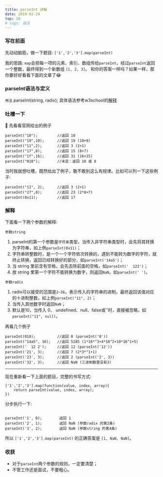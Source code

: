```yaml
---
title: parseInt 详解
date: 2019-02-24
top: 10
# tags: 语法
---
```


### 写在前面

先动动脑筋，做一下题目: `['1','2','3'].map(parseInt)`

我的思路: `map`会把每一项的元素、索引、数组传给`parseInt`，经过`parseInt`返回一个整数，最终得到一个新数组 `[1, 2, 3]`。
和你的答案一样吗？如果一样，那你要好好看看下面的文章了😂

### parseInt语法与定义

`用法` parseInt(string, radix); 具体语法参考w3school的[解释](http://www.w3school.com.cn/js/jsref_parseInt.asp)


### 吐槽一下

先看看官网给出的例子

``` 官网例子
parseInt("10");         //返回 10
parseInt("19",10);      //返回 19 (10+9)
parseInt("11",2);       //返回 3 (2+1)
parseInt("17",8);       //返回 15 (8+7)
parseInt("1f",16);      //返回 31 (16+15)
parseInt("010");        //未定：返回 10 或 8
```

当时我就想吐槽，既然给出了例子，敢不敢别这么有规律。比如可以列一下这些例子:

``` 例子
parseInt("11", 2);      //返回 3 (2+1)
parseInt("27",8);       //返回 23 (2*8+7)
parseInt(0x11);         //返回 17
```

### 解释

下面看一下两个参数的解释:

`参数string`

1. parseInt的第一个参数是`字符串`类型，当传入非字符串类型时，会先将其转换为字符串，如上例`parseInt(0x11)`；
2. 字符串转整数时，是一个一个字符依次转换的，遇到不能转为数字的字符，就终止转换，返回已经转换好的部分，如`parseInt('14a5')`；
3. 当 string 里前含有空格，会先去除前面的空格，如`parseInt('  122')`；
4. 放 string 里第一个字符不能转换为数字，则返回`NaN`，如`parseInt(' ')`。


`参数radix`
1. radix可以接受的范围是`2~36`，表示传入的字符串的进制，最终返回该值对应的十进制整数，如上例`parseInt("11", 2)`；
2. 当传入其他数字时返回`NaN`；
3. 默认是10，当传入 0、 undefined、null、false或''时，直接被忽略，如`parseInt("11", null)`。

再看几个例子

``` 例子
parseInt(010);          //返回 8 (parseInt('8'))
parseInt("14a5", 16);   //返回 5285 (1*16*^3+4*16^2+10*16^1+5)
parseInt('  12 2');     //返回 12 (parseInt('12'))
parseInt('21', 3);      //返回 7 (2*3*^1+1)
parseInt('23', 3);      //返回 2 (parseInt('2', 3))
parseInt('32', 3);      //返回 NaN (三进制数里没有3)
```

***

现在重新看一下上面的题目，完整的书写方式:
```
['1','2','3'].map(function(value, index, array){
    return parseInt(value, index, array);
})
```
分步执行一下:
```

parseInt('1', 0);        返回 1
parseInt('2', 1);        返回 NaN (参数radix 的第2条)
parseInt('3', 2);        返回 NaN (参数string 的第4条)
```

所以 `['1','2','3'].map(parseInt)` 的正确答案是 `[1, NaN, NaN]`。

### 收获

- 对于`parseInt`两个参数的规则，一定要清楚；
- 不管工作还是面试，不要粗心。